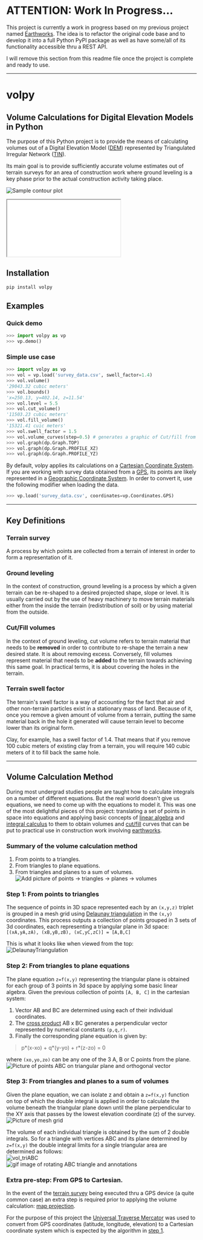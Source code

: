 # ATTENTION: Work In Progress...
This project is currently a work in progress based on my previous project named [Earthworks](https://github.com/agu3rra/earthworks). The idea is to refactor the original code base and to develop it into a full Python PyPI package as well as have some/all of its functionality accessible thru a REST API.

I will remove this section from this readme file once the project is complete and ready to use.

---

# volpy

## Volume Calculations for Digital Elevation Models in Python

The purpose of this Python project is to provide the means of calculating volumes out of a Digital Elevation Model ([DEM](https://en.wikipedia.org/wiki/Digital_elevation_model)) represented by Triangulated Irregular Network ([TIN](https://en.wikipedia.org/wiki/Triangulated_irregular_network)).

Its main goal is to provide sufficiently accurate volume estimates out of terrain surveys for an area of construction work where ground leveling is a key phase prior to the actual construction activity taking place.

![Sample contour plot](images/Contour.png)

<iframe src="volpy/examples/3d_view.html"></iframe>

## Installation
```bash
pip install volpy
```

## Examples

### Quick demo

```Python
>>> import volpy as vp
>>> vp.demo()
```

### Simple use case

```Python
>>> import volpy as vp
>>> vol = vp.load('survey_data.csv', swell_factor=1.4)
>>> vol.volume()
'29043.32 cubic meters'
>>> vol.bounds()
'x=250.13, y=402.14, z=11.54'
>>> vol.level = 5.5
>>> vol.cut_volume()
'11503.23 cubic meters'
>>> vol.fill_volume()
'15321.41 cuic meters'
>>> vol.swell_factor = 1.5
>>> vol.volume_curves(step=0.5) # generates a graphic of Cut/fill from the base level to the highest using level steps of 0.5 meters
>>> vol.graph(dp.Graph.TOP)
>>> vol.graph(dp.Graph.PROFILE_XZ)
>>> vol.graph(dp.Graph.PROFILE_YZ)
```

By default, volpy applies its calculations on a [Cartesian Coordinate System](https://en.wikipedia.org/wiki/Cartesian_coordinate_system). If you are working with survey data obtained from a [GPS](https://en.wikipedia.org/wiki/Global_Positioning_System), its points are likely represented in a [Geographic Coordinate System](https://en.wikipedia.org/wiki/Geographic_coordinate_system). In order to convert it, use the following modifier when loading the data.

```Python
>>> vp.load('survey_data.csv', coordinates=vp.Coordinates.GPS)
```

---

## Key Definitions

### Terrain survey
A process by which points are collected from a terrain of interest in order to form a representation of it.

### Ground leveling
In the context of construction, ground leveling is a process by which a given terrain can be re-shaped to a desired projected shape, slope or level. It is usually carried out by the use of heavy machinery to move terrain materials either from the inside the terrain (redistribution of soil) or by using material from the outside.

### Cut/Fill volumes
In the context of ground leveling, cut volume refers to terrain material that needs to be **removed** in order to contribute to re-shape the terrain a new desired state. It is about removing excess. Conversely, fill volumes represent material that needs to be **added** to the terrain towards achieving this same goal. In practical terms, it is about covering the holes in the terrain.

### Terrain swell factor
The terrain's swell factor is a way of accounting for the fact that air and other non-terrain particles exist in a stationary mass of land. Because of it, once you remove a given amount of volume from a terrain, putting the same material back in the hole it generated will cause terrain level to become lower than its original form.

Clay, for example, has a swell factor of 1.4. That means that if you remove 100 cubic meters of existing clay from a terrain, you will require 140 cubic meters of it to fill back the same hole.

---

## Volume Calculation Method

During most undergrad studies people are taught how to calculate integrals on a number of different equations. But the real world doesn't give us equations, we need to come up with the equations to model it. This was one of the most delightful pieces of this project: translating a set of points in space into equations and applying basic concepts of [linear algebra](https://en.wikipedia.org/wiki/Linear_algebra) and [integral calculus](https://en.wikipedia.org/wiki/Integral) to them to obtain volumes and [cut/fill](https://en.wikipedia.org/wiki/Cut_and_fill) curves that can be put to practical use in construction work involving [earthworks](https://en.wikipedia.org/wiki/Earthworks_(engineering)).

### Summary of the volume calculation method
1. From points to a triangles.
2. From triangles to plane equations.
3. From triangles and planes to a sum of volumes.
![Add picture of points -> triangles -> planes -> volumes]()

### Step 1: From points to triangles
The sequence of points in 3D space represented each by an `(x,y,z)` triplet is grouped in a mesh grid using [Delaunay triangulation](https://en.wikipedia.org/wiki/Delaunay_triangulation) in the `(x,y)` coordinates. This process outputs a collection of points grouped in 3 sets of 3d coordinates, each representing a triangular plane in 3d space:  
`[(xA,yA,zA), (xB,yB,zB), (xC,yC,zC)] = [A,B,C]`  

This is what it looks like when viewed from the top:  
![DelaunayTriangulation](images/MeshXY.png)

### Step 2: From triangles to plane equations
The plane equation `z=f(x,y)` representing the triangular plane is obtained for each group of 3 points in 3d space by applying some basic linear algebra. Given the previous collection of points `[A, B, C]` in the cartesian system:  
1. Vector AB and BC are determined using each of their individual coordinates.
2. The [cross product](https://en.wikipedia.org/wiki/Cross_product) AB x BC generates a perpendicular vector represented by numerical constants `(p,q,r)`.
3. Finally the corresponding plane equation is given by:  
> p*(x-xo) + q*(y-yo) + r*(z-zo) = 0

where `(xo,yo,zo)` can be any one of the 3 A, B or C points from the plane.  
![Picture of points ABC on triangular plane and orthogonal vector]()

### Step 3: From triangles and planes to a sum of volumes
Given the plane equation, we can isolate z and obtain a `z=f(x,y)` function on top of which the double integral is applied in order to calculate the volume beneath the triangular plane down until the plane perpendicular to the XY axis that passes by the lowest elevation coordinate (z) of the survey.  
![Picture of mesh grid]()

The volume of each individual triangle is obtained by the sum of 2 double integrals. So for a triangle with vertices ABC and its plane determined by `z=f(x,y)` the double integral limits for a single triangular area are determined as follows:  
![vol_triABC](images/Vol_triABC.jpg)  
![gif image of rotating ABC triangle and annotations]()

### Extra pre-step: From GPS to Cartesian.
In the event of the [terrain survey](###-Terrain-survey) being executed thru a GPS device (a quite common case) an extra step is required prior to applying the volume calculation: [map projection](https://en.wikipedia.org/wiki/Map_projection).

For the purpose of this project the [Universal Traverse Mercator](https://en.wikipedia.org/wiki/Universal_Transverse_Mercator_coordinate_system) was used to convert from GPS coordinates (latitude, longitude, elevation) to a Cartesian coordinate system which is expected by the algorithm in [step 1](###-Step-1:-From-points-to-triangles).
